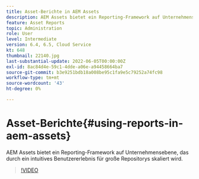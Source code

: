 ```yaml
---
title: Asset-Berichte in AEM Assets
description: AEM Assets bietet ein Reporting-Framework auf Unternehmensebene, das durch ein intuitives Benutzererlebnis für große Repositorys skaliert wird.
feature: Asset Reports
topic: Administration
role: User
level: Intermediate
version: 6.4, 6.5, Cloud Service
kt: 648
thumbnail: 22140.jpg
last-substantial-update: 2022-06-05T00:00:00Z
exl-id: 8ac84d4e-59c1-4dde-a06e-a94458664ba7
source-git-commit: b3e9251bdb18a008be95c1fa9e5c79252a74fc98
workflow-type: tm+mt
source-wordcount: '43'
ht-degree: 0%

---
```


# Asset-Berichte{#using-reports-in-aem-assets}

AEM Assets bietet ein Reporting-Framework auf Unternehmensebene, das durch ein intuitives Benutzererlebnis für große Repositorys skaliert wird.

>[!VIDEO](https://video.tv.adobe.com/v/22140?quality=12&learn=on)
